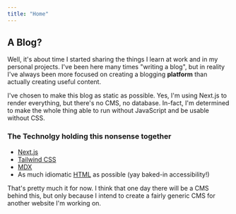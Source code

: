```yaml
---
title: "Home"
---
```


## A Blog?

Well, it's about time I started sharing the things I learn at work and in my personal projects. I've been here many times "writing a blog", but in reality I've always been more focused on creating a blogging **platform** than actually creating useful content.

I've chosen to make this blog as static as possible. Yes, I'm using Next.js to render everything, but there's no CMS, no database. In-fact, I'm determined to make the whole thing able to run without JavaScript and be usable without CSS.

### The Technolgy holding this nonsense together

-   [Next.js](https://nextjs.org)
-   [Tailwind CSS](https://tailwindcss.com)
-   [MDX](https://mdxjs.com/)
-   As much idiomatic [HTML](https://developer.mozilla.org/en-US/docs/Web/HTML) as possible (yay baked-in accessibility!)

That's pretty much it for now. I think that one day there will be a CMS behind this, but only because I intend to create a fairly generic CMS for another website I'm working on.
